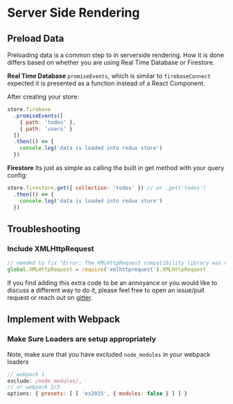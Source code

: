# Server Side Rendering

## Preload Data
Preloading data is a common step to in serverside rendering. How it is done differs based on whether you are using Real Time Database or Firestore.

**Real Time Database**
`promiseEvents`, which is similar to `firebaseConnect` expected it is presented as a function instead of a React Component.

After creating your store:

```js
store.firebase
  .promiseEvents([
    { path: 'todos' },
    { path: 'users' }
  ])
  .then(() => {
    console.log('data is loaded into redux store')
  })
```

**Firestore**
Its just as simple as calling the built in get method with your query config:

```js
store.firestore.get({ collection: 'todos' }) // or .get('todos')
  .then(() => {
    console.log('data is loaded into redux store')
  })
```

## Troubleshooting

### Include XMLHttpRequest

```js
// needed to fix "Error: The XMLHttpRequest compatibility library was not found."
global.XMLHttpRequest = require('xmlhttprequest').XMLHttpRequest
```

If you find adding this extra code to be an annoyance or you would like to discuss a different way to do it, please feel free to open an issue/pull request or reach out on [gitter](https://gitter.im/redux-firebase/Lobby).



## Implement with Webpack

### Make Sure Loaders are setup appropriately
Note, make sure that you have excluded `node_modules` in your webpack loaders

```js
// webpack 1
exclude: /node_modules/,
// or webpack 2/3
options: { presets: [ [ 'es2015', { modules: false } ] ] }
```
